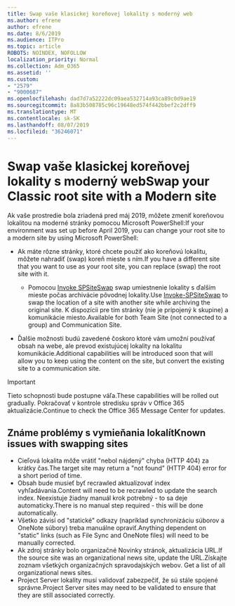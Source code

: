 ```yaml
---
title: Swap vaše klasickej koreňovej lokality s moderný web
ms.author: efrene
author: efrene
ms.date: 8/6/2019
ms.audience: ITPro
ms.topic: article
ROBOTS: NOINDEX, NOFOLLOW
localization_priority: Normal
ms.collection: Adm_O365
ms.assetid: ''
ms.custom:
- "2579"
- "9000687"
ms.openlocfilehash: dad7d7a52222dc09aea532714a93ca89c0d9ae19
ms.sourcegitcommit: 8a83b508785c96c19648ed574f442bbef2c2dff9
ms.translationtype: MT
ms.contentlocale: sk-SK
ms.lasthandoff: 08/07/2019
ms.locfileid: "36246071"
---
```

# <a name="swap-your-classic-root-site-with-a-modern-site"></a><span data-ttu-id="2814b-102">Swap vaše klasickej koreňovej lokality s moderný web</span><span class="sxs-lookup"><span data-stu-id="2814b-102">Swap your Classic root site with a Modern site</span></span>

<span data-ttu-id="2814b-103">Ak vaše prostredie bola zriadená pred máj 2019, môžete zmeniť koreňovou lokalitou na moderné stránky pomocou Microsoft PowerShell:</span><span class="sxs-lookup"><span data-stu-id="2814b-103">If your environment was set up before April 2019, you can change your root site to a modern site by using Microsoft PowerShell:</span></span>

- <span data-ttu-id="2814b-104">Ak máte rôzne stránky, ktoré chcete použiť ako koreňovú lokalitu, môžete nahradiť (swap) koreň mieste s ním.</span><span class="sxs-lookup"><span data-stu-id="2814b-104">If you have a different site that you want to use as your root site, you can replace (swap) the root site with it.</span></span> 
    - <span data-ttu-id="2814b-105">Pomocou [Invoke SPSiteSwap](https://docs.microsoft.com/powershell/module/sharepoint-online/invoke-spositeswap?view=sharepoint-ps) swap umiestnenie lokality s ďalším mieste počas archivácie pôvodnej lokality.</span><span class="sxs-lookup"><span data-stu-id="2814b-105">Use [Invoke-SPSiteSwap](https://docs.microsoft.com/powershell/module/sharepoint-online/invoke-spositeswap?view=sharepoint-ps) to swap the location of a site with another site while archiving the original site.</span></span> <span data-ttu-id="2814b-106">K dispozícii pre tím stránky (nie je pripojený k skupine) a komunikácie miesto.</span><span class="sxs-lookup"><span data-stu-id="2814b-106">Available for both Team Site (not connected to a group) and Communication Site.</span></span> 

- <span data-ttu-id="2814b-107">Ďalšie možnosti budú zavedené čoskoro ktoré vám umožní používať obsah na webe, ale prevod existujúcej lokality na lokalitu komunikácie.</span><span class="sxs-lookup"><span data-stu-id="2814b-107">Additional capabilities will be introduced soon that will allow you to keep using the content on the site, but convert the existing site to a communication site.</span></span> 
>[!Important]
><span data-ttu-id="2814b-108">Tieto schopnosti bude postupne váľa.</span><span class="sxs-lookup"><span data-stu-id="2814b-108">These capabilities will be rolled out gradually.</span></span> <span data-ttu-id="2814b-109">Pokračovať v kontrole stredisku správ v Office 365 aktualizácie.</span><span class="sxs-lookup"><span data-stu-id="2814b-109">Continue to check the Office 365 Message Center for updates.</span></span> 

## <a name="known-issues-with-swapping-sites"></a><span data-ttu-id="2814b-110">Známe problémy s vymieňania lokalít</span><span class="sxs-lookup"><span data-stu-id="2814b-110">Known issues with swapping sites</span></span>

- <span data-ttu-id="2814b-111">Cieľová lokalita môže vrátiť "nebol nájdený" chyba (HTTP 404) za krátky čas.</span><span class="sxs-lookup"><span data-stu-id="2814b-111">The target site may return a "not found" (HTTP 404) error for a short period of time.</span></span>
- <span data-ttu-id="2814b-112">Obsah bude musieť byť recrawled aktualizovať index vyhľadávania.</span><span class="sxs-lookup"><span data-stu-id="2814b-112">Content will need to be recrawled to update the search index.</span></span> <span data-ttu-id="2814b-113">Neexistuje žiadny manuál krok potrebný - to sa deje automaticky.</span><span class="sxs-lookup"><span data-stu-id="2814b-113">There is no manual step required - this will be done automatically.</span></span>
- <span data-ttu-id="2814b-114">Všetko závisí od "statické" odkazy (napríklad synchronizáciu súborov a OneNote súbory) treba manuálne opraviť.</span><span class="sxs-lookup"><span data-stu-id="2814b-114">Anything dependent on "static" links (such as File Sync and OneNote files) will need to be manually corrected.</span></span>
- <span data-ttu-id="2814b-115">Ak zdroj stránky bolo organizačné Novinky stránok, aktualizácia URL.</span><span class="sxs-lookup"><span data-stu-id="2814b-115">If the source site was an organizational news site, update the URL.</span></span><span data-ttu-id="2814b-116">Získajte zoznam všetkých organizačných spravodajských webov.</span><span class="sxs-lookup"><span data-stu-id="2814b-116"> Get a list of all organizational news sites.</span></span>
- <span data-ttu-id="2814b-117">Project Server lokality musí validovať zabezpečiť, že sú stále spojené správne.</span><span class="sxs-lookup"><span data-stu-id="2814b-117">Project Server sites may need to be validated to ensure that they are still associated correctly.</span></span>





